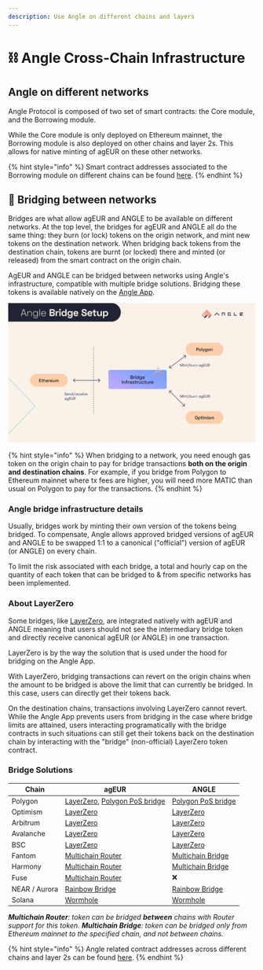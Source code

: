 ```yaml
---
description: Use Angle on different chains and layers
---
```


# ⛓ Angle Cross-Chain Infrastructure

## Angle on different networks

Angle Protocol is composed of two set of smart contracts: the Core module, and the Borrowing module.

While the Core module is only deployed on Ethereum mainnet, the Borrowing module is also deployed on other chains and layer 2s. This allows for native minting of agEUR on these other networks.

{% hint style="info" %}
Smart contract addresses associated to the Borrowing module on different chains can be found [here](https://developers.angle.money/overview/smart-contracts).
{% endhint %}

## 🌉 Bridging between networks

Bridges are what allow agEUR and ANGLE to be available on different networks. At the top level, the bridges for agEUR and ANGLE all do the same thing: they burn (or lock) tokens on the origin network, and mint new tokens on the destination network. When bridging back tokens from the destination chain, tokens are burnt (or locked) there and minted (or released) from the smart contract on the origin chain.

AgEUR and ANGLE can be bridged between networks using Angle's infrastructure, compatible with multiple bridge solutions. Bridging these tokens is available natively on the [Angle App](https://app.angle.money/#/bridges).

![lz bridge infra user](../../.gitbook/assets/bridge-infra-user.jpg)

{% hint style="info" %}
When bridging to a network, you need enough gas token on the origin chain to pay for bridge transactions **both on the origin and destination chains**. For example, if you bridge from Polygon to Ethereum mainnet where tx fees are higher, you will need more MATIC than usual on Polygon to pay for the transactions.
{% endhint %}

### Angle bridge infrastructure details

Usually, bridges work by minting their own version of the tokens being bridged. To compensate, Angle allows approved bridged versions of agEUR and ANGLE to be swapped 1:1 to a canonical ("official") version of agEUR (or ANGLE) on every chain.

To limit the risk associated with each bridge, a total and hourly cap on the quantity of each token that can be bridged to & from specific networks has been implemented.

### About LayerZero


Some bridges, like [LayerZero](https://layerzero.network/), are integrated natively with agEUR and ANGLE meaning that users should not see the intermediary bridge token and directly receive canonical agEUR (or ANGLE) in one transaction.

LayerZero is by the way the solution that is used under the hood for bridging on the Angle App.

With LayerZero, bridging transactions can revert on the origin chains when the amount to be bridged is above the limit that can currently be bridged. In this case, users can directly get their tokens back.

On the destination chains, transactions involving LayerZero cannot revert. While the Angle App prevents users from bridging in the case where bridge limits are attained, users interacting programatically with the bridge contracts in such situations can still get their tokens back on the destination chain by interacting with the "bridge" (non-official) LayerZero token contract.

### Bridge Solutions


| Chain         | agEUR                                                                                                        | ANGLE                                                          |
| ------------- | ------------------------------------------------------------------------------------------------------------ | -------------------------------------------------------------- |
| Polygon       | [LayerZero](https://app.angle.com/#/bridges), [Polygon PoS bridge](https://wallet.polygon.technology/bridge) | [Polygon PoS bridge](https://wallet.polygon.technology/bridge) |
| Optimism      | [LayerZero](https://app.angle.com/#/bridges)                                                                 | [LayerZero](https://app.angle.com/#/bridges)                   |
| Arbitrum      | [LayerZero](https://app.angle.com/#/bridges)                                                                 | [LayerZero](https://app.angle.com/#/bridges)                   |
| Avalanche     | [LayerZero](https://app.angle.com/#/bridges)                                                                 | [LayerZero](https://app.angle.com/#/bridges)                   |
| BSC           | [LayerZero](https://app.angle.com/#/bridges)                                                                 | [LayerZero](https://app.angle.com/#/bridges)                   |
| Fantom        | [Multichain Router](https://app.multichain.org/#/router)                                                     | [Multichain Bridge](https://app.multichain.org/#/router)       |
| Harmony       | [Multichain Router](https://app.multichain.org/#/router)                                                     | [Multichain Bridge](https://app.multichain.org/#/router)       |
| Fuse          | [Multichain Router](https://app.multichain.org/#/router)                                                     | ❌                                                             |
| NEAR / Aurora | [Rainbow Bridge](https://rainbowbridge.app/transfer)                                                         | [Rainbow Bridge](https://rainbowbridge.app/transfer)           |
| Solana        | [Wormhole](https://wormholebridge.com/#/transfer)                                                            | [Wormhole](https://wormholebridge.com/#/transfer)              |

_**Multichain Router**: token can be bridged **between** chains with Router support for this token. **Multichain Bridge**: token can be bridged only from Ethereum mainnet to the specified chain, and not between chains._

{% hint style="info" %}
Angle related contract addresses across different chains and layer 2s can be found [here](https://developers.angle.money/protocol-overview/smart-contracts/sidechains-layer2s-contracts).
{% endhint %}
